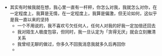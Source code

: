 - 其实有时候我就在想，我心里一直有一杆秤，你怎么对我，我就怎么对你，在一定程度上，我算是无情，在一定程度上，我算是偏激，但无论如何，这似乎是我一直以来的坚持
	- 一个不用说的，我不喜欢亏欠任何人，任何人对我的好我一定加倍还回去
	- 我对陌生人极度包容，但同时，我一旦认定为「贪得无厌」就会立刻撇清关系
	- 我曾经无聊的做过，你多久不回我消息我就多久后再回你
	-